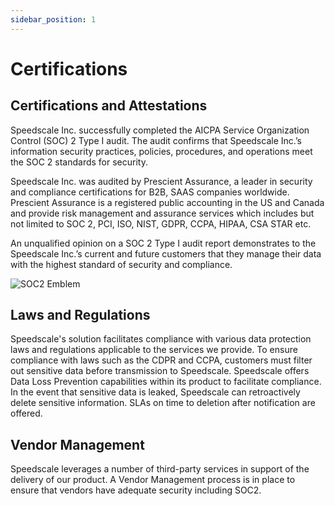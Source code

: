 ```yaml
---
sidebar_position: 1
---
```


# Certifications

## Certifications and Attestations

Speedscale Inc. successfully completed the AICPA Service Organization Control (SOC) 2 Type I audit. The audit confirms that Speedscale Inc.’s information security practices, policies, procedures, and operations meet the SOC 2 standards for security.

Speedscale Inc. was audited by Prescient Assurance, a leader in security and compliance certifications for B2B, SAAS companies worldwide. Prescient Assurance is a registered public accounting in the US and Canada and provide risk management and assurance services which includes but not limited to SOC 2, PCI, ISO, NIST, GDPR, CCPA, HIPAA, CSA STAR etc.

An unqualified opinion on a SOC 2 Type I audit report demonstrates to the Speedscale Inc.’s current and future customers that they manage their data with the highest standard of security and compliance.

![SOC2 Emblem](https://speedscale.com/wp-content/uploads/2021/10/socforserviceorganizationslogosos-150x150.jpg)

## Laws and Regulations

Speedscale's solution facilitates compliance with various data protection laws and regulations applicable to the services we provide. To ensure compliance with laws such as the CDPR and CCPA, customers must filter out sensitive data before transmission to Speedscale. Speedscale offers Data Loss Prevention capabilities within its product to facilitate compliance. In the event that sensitive data is leaked, Speedscale can retroactively delete sensitive information. SLAs on time to deletion after notification are offered.

## Vendor Management

Speedscale leverages a number of third-party services in support of the delivery of our product. A Vendor Management process is in place to ensure that vendors have adequate security including SOC2.